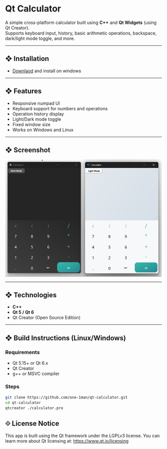 # Qt Calculator

A simple cross-platform calculator built using **C++** and **Qt Widgets** (using Qt Creator).  
Supports keyboard input, history, basic arithmetic operations, backspace, dark/light mode toggle, and more.

---

## &#10070; Installation 

- [Downlaod](https://github.com/one-1man/qt-calculator/releases/tag/v1.0.0) and install on windows
  
---

## &#10070; Features

- Responsive numpad UI
- Keyboard support for numbers and operations
- Operation history display
- Light/Dark mode toggle
- Fixed window size
- Works on Windows and Linux

---
## &#10070; Screenshot

![Calculator Screenshot](screenshot.png)

---

## &#10070; Technologies

- **C++**
- **Qt 5 / Qt 6**
- Qt Creator (Open Source Edition)

---

## &#10070; Build Instructions (Linux/Windows)

### Requirements

- Qt 5.15+ or Qt 6.x
- Qt Creator
- g++ or MSVC compiler

### Steps

```bash
git clone https://github.com/one-1man/qt-calculator.git
cd qt-calculator
qtcreator ./calculator.pro
```

## &#10192; License Notice

This app is built using the Qt framework under the LGPLv3 license.
You can learn more about Qt licensing at: https://www.qt.io/licensing
